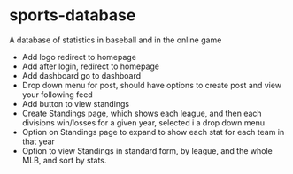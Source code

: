 # sports-database
A database of statistics in baseball and in the online game

- Add logo redirect to homepage
- Add after login, redirect to homepage
- Add dashboard go to dashboard 
- Drop down menu for post, should have options to create post and view your following feed
- Add button to view standings
- Create Standings page, which shows each league, and then each divisions win/losses for a given year, selected i a drop down menu
- Option on Standings page to expand to show each stat for each team in that year
- Option to view Standings in standard form, by league, and the whole MLB, and sort by stats.
